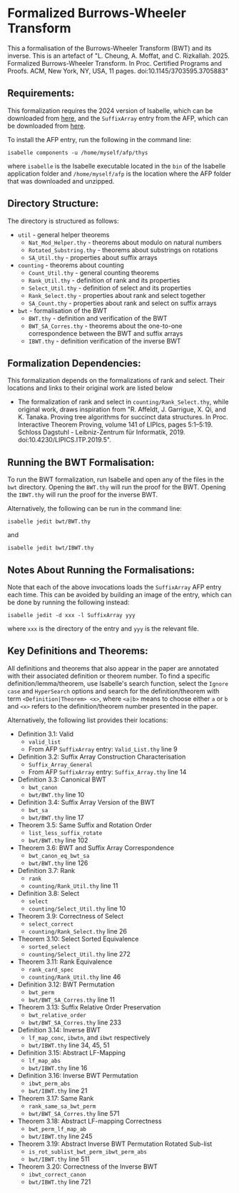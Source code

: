 # Formalized Burrows-Wheeler Transform

This a formalisation of the Burrows-Wheeler Transform (BWT) and its inverse.
This is an artefact of "L. Cheung, A. Moffat, and C. Rizkallah. 2025. Formalized Burrows-Wheeler Transform. In Proc. Certified Programs and Proofs. ACM, New York, NY, USA, 11 pages. doi:10.1145/3703595.3705883"

## Requirements:

This formalization requires the 2024 version of Isabelle, which can be downloaded from [here](https://isabelle.in.tum.de/index.html), and the `SuffixArray` entry from the AFP, which can be downloaded from [here](https://www.isa-afp.org/download/).

To install the AFP entry, run the following in the command line:

`isabelle components -u /home/myself/afp/thys`

where `isabelle` is the Isabelle executable located in the `bin` of the Isabelle application folder and `/home/myself/afp` is the location where the AFP folder that was downloaded and unzipped.

## Directory Structure:
The directory is structured as follows:

* `util` - general helper theorems
    * `Nat_Mod_Helper.thy` - theorems about modulo on natural numbers
    * `Rotated_Substring.thy` - theorems about substrings on rotations
    * `SA_Util.thy` - properties about suffix arrays
* `counting` - theorems about counting
    * `Count_Util.thy` - general counting theorems
    * `Rank_Util.thy` - definition of rank and its properties
    * `Select_Util.thy` - definition of select and its properties
    * `Rank_Select.thy` - properties about rank and select together
    * `SA_Count.thy` - properties about rank and select on suffix arrays
* `bwt` - formalisation of the BWT
    * `BWT.thy` - definition and verification of the BWT
    * `BWT_SA_Corres.thy` - theorems about the one-to-one correspondence between the BWT and suffix arrays
    * `IBWT.thy` - definition verification of the inverse BWT

## Formalization Dependencies:
This formalization depends on the formalizations of rank and select.
Their locations and links to their original work are listed below

* The formalization of rank and select in `counting/Rank_Select.thy`, while original work, draws inspiration from "R. Affeldt, J. Garrigue, X. Qi, and K. Tanaka. Proving tree algorithms for succinct data structures. In Proc. Interactive Theorem Proving, volume 141 of LIPIcs, pages 5:1–5:19. Schloss Dagstuhl - Leibniz-Zentrum für Informatik, 2019. doi:10.4230/LIPICS.ITP.2019.5".


## Running the BWT Formalisation:
To run the BWT formalization, run Isabelle and open any of the files in the `bwt` directory.
Opening the `BWT.thy` will run the proof for the BWT.
Opening the `IBWT.thy` will run the proof for the inverse BWT.

Alternatively, the following can be run in the command line:

`isabelle jedit bwt/BWT.thy`

and

`isabelle jedit bwt/IBWT.thy`

## Notes About Running the Formalisations:
Note that each of the above invocations loads the `SuffixArray` AFP entry each time. This can be avoided by building an image of the entry, which can be done by running the following instead:

`isabelle jedit -d xxx -l SuffixArray yyy`

where `xxx` is the directory of the entry and `yyy` is the relevant file.

## Key Definitions and Theorems:
All definitions and theorems that also appear in the paper are annotated with their associated definition or theorem number.
To find a specific definition/lemma/theorem, use Isabelle's search function, select the `Ignore case` and `HyperSearch` options and search for the definition/theorem with term `<Definition|Theorem> <x>`, where `<a|b>` means to choose either `a` or `b` and  `<x>` refers to the definition/theorem number presented in the paper.

Alternatively, the following list provides their locations:

* Definition 3.1: Valid
	* `valid_list`
	* From AFP `SuffixArray` entry: `Valid_List.thy` line 9
* Definition 3.2: Suffix Array Construction Characterisation
	* `Suffix_Array_General`
	* From AFP `SuffixArray` entry: `Suffix_Array.thy` line 14
* Definition 3.3: Canonical BWT
	* `bwt_canon`
	* `bwt/BWT.thy` line 10
* Definition 3.4: Suffix Array Version of the BWT
	* `bwt_sa`
	* `bwt/BWT.thy` line 17
* Theorem 3.5: Same Suffix and Rotation Order
	* `list_less_suffix_rotate`
	* `bwt/BWT.thy` line 102
* Theorem 3.6: BWT and Suffix Array Correspondence
	* `bwt_canon_eq_bwt_sa`
	* `bwt/BWT.thy` line 126
* Definition 3.7: Rank
	* `rank`
	* `counting/Rank_Util.thy` line 11
* Definition 3.8: Select
	* `select`
	* `counting/Select_Util.thy` line 10
* Theorem 3.9: Correctness of Select
	* `select_correct` 
	* `counting/Rank_Select.thy` line 26
* Theorem 3.10: Select Sorted Equivalence
	* `sorted_select` 
	* `counting/Select_Util.thy` line 272
* Theorem 3.11: Rank Equivalence
	* `rank_card_spec`
	* `counting/Rank_Util.thy` line 46
* Definition 3.12: BWT Permutation
	* `bwt_perm`
	* `bwt/BWT_SA_Corres.thy` line 11
* Theorem 3.13: Suffix Relative Order Preservation
	* `bwt_relative_order` 
	* `bwt/BWT_SA_Corres.thy` line 233
* Definition 3.14: Inverse BWT
	* `lf_map_conc`, `ibwtn`, and `ibwt` respectively 
	* `bwt/IBWT.thy` line 34, 45, 51
* Definition 3.15: Abstract LF-Mapping
	* `lf_map_abs`
	* `bwt/IBWT.thy` line 16
* Definition 3.16: Inverse BWT Permutation
	* `ibwt_perm_abs`
	* `bwt/IBWT.thy` line 21
* Theorem 3.17: Same Rank
	* `rank_same_sa_bwt_perm` 
	* `bwt/BWT_SA_Corres.thy` line 571
* Theorem 3.18: Abstract LF-mapping Correctness
	* `bwt_perm_lf_map_ab`
	* `bwt/IBWT.thy` line 245
* Theorem 3.19: Abstract Inverse BWT Permutation Rotated Sub-list
	* `is_rot_sublist_bwt_perm_ibwt_perm_abs`
	* `bwt/IBWT.thy` line 511
* Theorem 3.20: Correctness of the Inverse BWT
	* `ibwt_correct_canon`
	* `bwt/IBWT.thy` line 721


